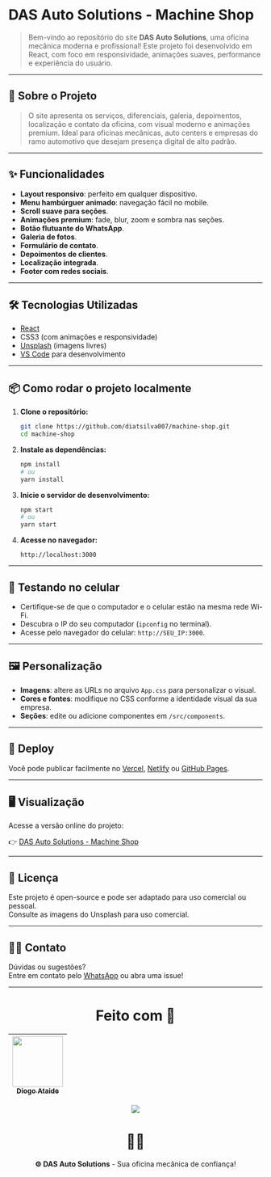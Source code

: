 
# DAS Auto Solutions - Machine Shop

> Bem-vindo ao repositório do site **DAS Auto Solutions**, uma oficina mecânica moderna e profissional! Este projeto foi desenvolvido em React, com foco em responsividade, animações suaves, performance e experiência do usuário.

---

## 🚗 Sobre o Projeto

>O site apresenta os serviços, diferenciais, galeria, depoimentos, localização e contato da oficina, com visual moderno e animações premium. Ideal para oficinas mecânicas, auto centers e empresas do ramo automotivo que desejam presença digital de alto padrão.

---

## ✨ Funcionalidades

- **Layout responsivo**: perfeito em qualquer dispositivo.
- **Menu hambúrguer animado**: navegação fácil no mobile.
- **Scroll suave para seções**.
- **Animações premium**: fade, blur, zoom e sombra nas seções.
- **Botão flutuante do WhatsApp**.
- **Galeria de fotos**.
- **Formulário de contato**.
- **Depoimentos de clientes**.
- **Localização integrada**.
- **Footer com redes sociais**.

---

## 🛠️ Tecnologias Utilizadas

- [React](https://react.dev/)
- CSS3 (com animações e responsividade)
- [Unsplash](https://unsplash.com/) (imagens livres)
- [VS Code](https://code.visualstudio.com/) para desenvolvimento

---

## 📦 Como rodar o projeto localmente

1. **Clone o repositório:**
   ```bash
   git clone https://github.com/diatsilva007/machine-shop.git
   cd machine-shop
   ```

2. **Instale as dependências:**
   ```bash
   npm install
   # ou
   yarn install
   ```

3. **Inicie o servidor de desenvolvimento:**
   ```bash
   npm start
   # ou
   yarn start
   ```

4. **Acesse no navegador:**
   ```
   http://localhost:3000
   ```

---

## 📱 Testando no celular

- Certifique-se de que o computador e o celular estão na mesma rede Wi-Fi.
- Descubra o IP do seu computador (`ipconfig` no terminal).
- Acesse pelo navegador do celular: `http://SEU_IP:3000`.

---

## 🖼️ Personalização

- **Imagens**: altere as URLs no arquivo `App.css` para personalizar o visual.
- **Cores e fontes**: modifique no CSS conforme a identidade visual da sua empresa.
- **Seções**: edite ou adicione componentes em `/src/components`.

---

## 🚀 Deploy

Você pode publicar facilmente no [Vercel](https://vercel.com/), [Netlify](https://www.netlify.com/) ou [GitHub Pages](https://pages.github.com/).

---

## 🖥️ Visualização

Acesse a versão online do projeto:

👉 [DAS Auto Solutions - Machine Shop](https://machine-shop.vercel.app/)

---

## 📄 Licença

Este projeto é open-source e pode ser adaptado para uso comercial ou pessoal.  
Consulte as imagens do Unsplash para uso comercial.

---

## 🙋‍♂️ Contato

Dúvidas ou sugestões?  
Entre em contato pelo [WhatsApp](https://wa.me/5535997714779) ou abra uma issue!

---

<div align="center">
  
# Feito com 💙
| [<img src="https://avatars.githubusercontent.com/u/143373573?v=4" width="100" height="100"><br><sub>Diogo Ataide</sub>](https://github.com/diatsilva007)
| :---: |

 <p><img src="http://img.shields.io/static/v1?label=STATUS&message=CONCLUIDO&color=GREEN&style=for-the-badge"/></p>
 
 # 🙅‍♂️

 **⚙️ DAS Auto Solutions** - Sua oficina mecânica de confiança!
 
 </div>


